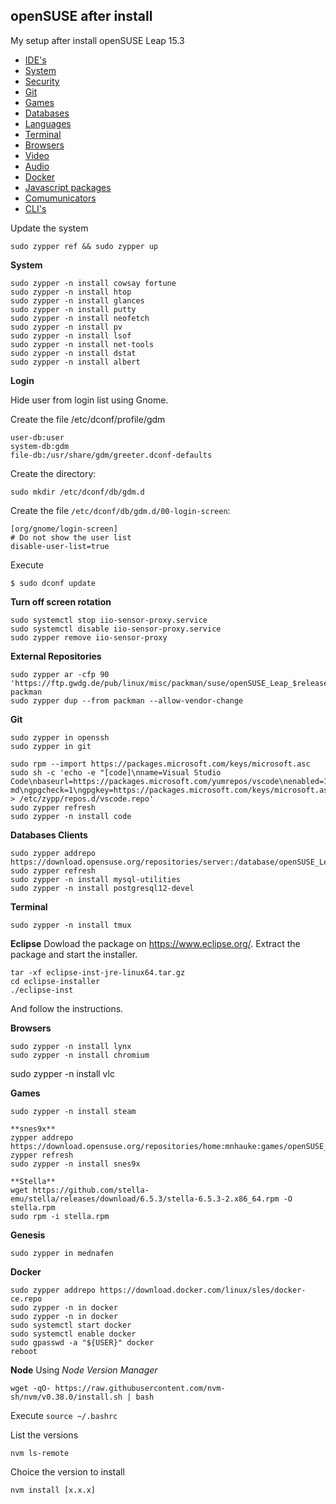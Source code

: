 ## openSUSE after install
My setup after install openSUSE Leap 15.3


- [IDE's](#ides)
- [System](#system)
- [Security](#security)
- [Git](#git)
- [Games](#games)
- [Databases](#databases)
- [Languages](#languages)
- [Terminal](#terminal)
- [Browsers](#browser)
- [Video](#video)
- [Audio](#audio)
- [Docker](#docker)
- [Javascript packages](#jspackage)
- [Comumunicators](#communicators)
- [CLI's](#cli)


<a id="system"></a>
Update the system
```shell
sudo zypper ref && sudo zypper up
```

<a id="system"></a>
**System**
```shell
sudo zypper -n install cowsay fortune
sudo zypper -n install htop
sudo zypper -n install glances
sudo zypper -n install putty
sudo zypper -n install neofetch
sudo zypper -n install pv
sudo zypper -n install lsof
sudo zypper -n install net-tools
sudo zypper -n install dstat
sudo zypper -n install albert
```

**Login**

Hide user from login list using Gnome. 

Create the file /etc/dconf/profile/gdm
```
user-db:user
system-db:gdm
file-db:/usr/share/gdm/greeter.dconf-defaults
```

Create the directory:
```
sudo mkdir /etc/dconf/db/gdm.d
```

Create the file `/etc/dconf/db/gdm.d/00-login-screen`:
```
[org/gnome/login-screen]
# Do not show the user list
disable-user-list=true
```

Execute
```
$ sudo dconf update
```

**Turn off screen rotation**
```
sudo systemctl stop iio-sensor-proxy.service
sudo systemctl disable iio-sensor-proxy.service
sudo zypper remove iio-sensor-proxy
```

**External Repositories**
```
sudo zypper ar -cfp 90 'https://ftp.gwdg.de/pub/linux/misc/packman/suse/openSUSE_Leap_$releasever/' packman
sudo zypper dup --from packman --allow-vendor-change
```

<a id="system"></a>
**Git**
```
sudo zypper in openssh
sudo zypper in git
```

```
sudo rpm --import https://packages.microsoft.com/keys/microsoft.asc
sudo sh -c 'echo -e "[code]\nname=Visual Studio Code\nbaseurl=https://packages.microsoft.com/yumrepos/vscode\nenabled=1\ntype=rpm-md\ngpgcheck=1\ngpgkey=https://packages.microsoft.com/keys/microsoft.asc" > /etc/zypp/repos.d/vscode.repo'
sudo zypper refresh
sudo zypper -n install code
```


<a id="databases"></a>
**Databases Clients**
```
sudo zypper addrepo https://download.opensuse.org/repositories/server:/database/openSUSE_Leap_15.3/server:database.repo
sudo zypper refresh
sudo zypper -n install mysql-utilities
sudo zypper -n install postgresql12-devel
```

<a id="terminal"></a>
**Terminal**
```
sudo zypper -n install tmux
```

<a id="ides"></a>
**Eclipse**
Dowload the package on https://www.eclipse.org/.
Extract the package and start the installer.
```
tar -xf eclipse-inst-jre-linux64.tar.gz
cd eclipse-installer
./eclipse-inst
```

And follow the instructions.

<a id="browser"></a>
**Browsers**
```shell
sudo zypper -n install lynx
sudo zypper -n install chromium
```

sudo zypper -n install vlc

<a id="games"></a>
**Games**
```shell
sudo zypper -n install steam

**snes9x**
zypper addrepo https://download.opensuse.org/repositories/home:mnhauke:games/openSUSE_Leap_15.2/home:mnhauke:games.repo
zypper refresh
sudo zypper -n install snes9x

**Stella**
wget https://github.com/stella-emu/stella/releases/download/6.5.3/stella-6.5.3-2.x86_64.rpm -O stella.rpm
sudo rpm -i stella.rpm
```

**Genesis**
```
sudo zypper in mednafen
```

<a id="docker"></a>
**Docker**
```shell
sudo zypper addrepo https://download.docker.com/linux/sles/docker-ce.repo
sudo zypper -n in docker
sudo zypper -n in docker
sudo systemctl start docker
sudo systemctl enable docker
sudo gpasswd -a "${USER}" docker
reboot
```

**Node**
Using _Node Version Manager_
```shell
wget -qO- https://raw.githubusercontent.com/nvm-sh/nvm/v0.38.0/install.sh | bash
```

Execute  `source ~/.bashrc`

List the versions
```
nvm ls-remote
```

Choice the version to install
```
nvm install [x.x.x]
```

